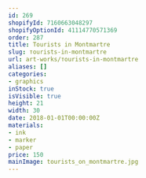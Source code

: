 ```yaml
---
id: 269
shopifyId: 7160663048297
shopifyOptionId: 41114770571369
order: 287
title: Тourists in Montmartre
slug: тourists-in-montmartre
url: art-works/тourists-in-montmartre
aliases: []
categories:
- graphics
inStock: true
isVisible: true
height: 21
width: 30
date: 2018-01-01T00:00:00Z
materials:
- ink
- marker
- paper
price: 150
mainImage: tourists_on_montmartre.jpg
---
```

